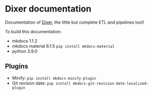 # Dixer documentation

Documentation of [Dixer](https://dixer.stgo.do), the little but complete ETL and pipelines tool!

To build this documentation:

- mkdocs 1.1.2
- mkdocs material 6.1.5 `pip install mkdocs-material`
- python 3.9.0

## Plugins

- Minify: `pip install mkdocs-minify-plugin`
- Git revision date: `pip install mkdocs-git-revision-date-localized-plugin`